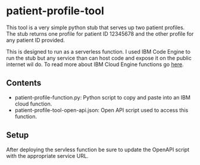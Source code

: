 # patient-profile-tool
This tool is a very simple python stub that serves up two patient profiles. The stub returns one profile for patient ID 12345678 and the other profile for any patient ID provided.

This is designed to run as a serverless function. I used IBM Code Engine to run the stub but any service than can host code and expose it on the public internet wil do. To read more about IBM Cloud Engine functions go [here](https://cloud.ibm.com/docs/codeengine?topic=codeengine-fun-work).

## Contents

- patient-profile-function.py: Python script to copy and paste into an IBM cloud function.
- patient-profile-tool-open-api.json: Open API script used to access this function. 

## Setup
After deploying the servless function be sure to update the OpenAPI script with the appropriate service URL.